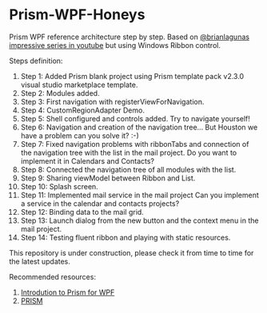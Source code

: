 # Prism-WPF-Honeys
Prism WPF reference architecture step by step. Based on [@brianlagunas impressive series in youtube](https://www.youtube.com/playlist?list=PLG8rj6Rr0BU8MaincrMrHuhJrI2Id8RSW)
but using Windows Ribbon control.

Steps definition:
1. Step 1: Added Prism blank project using Prism template pack v2.3.0 visual studio marketplace template.
2. Step 2: Modules added.
3. Step 3: First navigation with registerViewForNavigation.
4. Step 4: CustomRegionAdapter Demo.
5. Step 5: Shell configured and controls added. Try to navigate yourself!
6. Step 6: Navigation and creation of the navigation tree... But Houston we have a problem can you solve it? :-)
7. Step 7: Fixed navigation problems with ribbonTabs and connection of the navigation tree with the list in the mail project. Do you want to implement it in Calendars and Contacts?
8. Step 8: Connected the navigation tree of all modules with the list.
9. Step 9: Sharing viewModel between Ribbon and List.
10. Step 10: Splash screen.
11. Step 11: Implemented mail service in the mail project Can you implement a service in the calendar and contacts projects?
12. Step 12: Binding data to the mail grid.
13. Step 13: Launch dialog from the new button and the context menu in the mail project.
14. Step 14: Testing fluent ribbon and playing with static resources.

This repository is under construction, please check it from time to time for the latest updates.

Recommended resources:
1. [Introdution to Prism for WPF](https://app.pluralsight.com/library/courses/prism-wpf-introduction/table-of-contents)
2. [PRISM](https://brianlagunas.com/)
